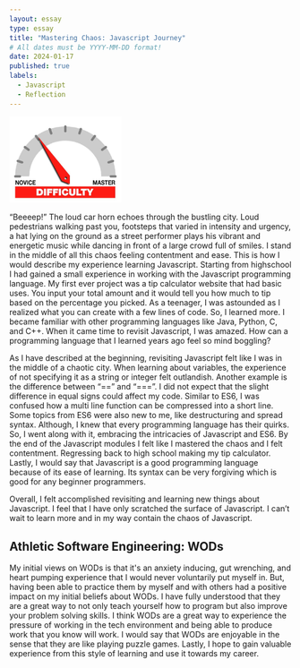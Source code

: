 ```yaml
---
layout: essay
type: essay
title: "Mastering Chaos: Javascript Journey"
# All dates must be YYYY-MM-DD format!
date: 2024-01-17
published: true
labels:
  - Javascript
  - Reflection
---
```


<img width="200px" class="rounded float-start pe-4" src="../img/difficulty/degree_difficulty.jpg">

“Beeeep!” The loud car horn echoes through the bustling city. Loud pedestrians walking past you, footsteps that varied in intensity and urgency, a hat lying on the ground as a street performer plays his vibrant and energetic music while dancing in front of a large crowd full of smiles. I stand in the middle of all this chaos feeling contentment and ease. This is how I would describe my experience learning Javascript. Starting from highschool I had gained a small experience in working with the Javascript programming language. My first ever project was a tip calculator website that had basic uses. You input your total amount and it would tell you how much to tip based on the percentage you picked. As a teenager, I was astounded as I realized what you can create with a few lines of code. So, I learned more. I became familiar with other programming languages like Java, Python, C, and C++. When it came time to revisit Javascript, I was amazed. How can a programming language that I learned years ago feel so mind boggling?

As I have described at the beginning, revisiting Javascript felt like I was in the middle of a chaotic city. When learning about variables, the experience of not specifying it as a string or integer felt outlandish. Another example is the difference between “==” and “===”. I did not expect that the slight difference in equal signs could affect my code. Similar to ES6, I was confused how a multi line function can be compressed into a short line. Some topics from ES6 were also new to me, like destructuring and spread syntax. Although, I knew that every programming language has their quirks. So, I went along with it, embracing the intricacies of Javascript and ES6. By the end of the Javascript modules I felt like I mastered the chaos and I felt contentment. Regressing back to high school making my tip calculator. Lastly, I would say that Javascript is a good programming language because of its ease of learning. Its syntax can be very forgiving which is good for any beginner programmers.

Overall, I felt accomplished revisiting and learning new things about Javascript. I feel that I have only scratched the surface of Javascript. I can’t wait to learn more and in my way contain the chaos of Javascript.


## Athletic Software Engineering: WODs

My initial views on WODs is that it's an anxiety inducing, gut wrenching, and heart pumping experience that I would never voluntarily put myself in. But, having been able to practice them by myself and with others had a positive impact on my initial beliefs about WODs. I have fully understood that they are a great way to not only teach yourself how to program but also improve your problem solving skills. I think WODs are a great way to experience the pressure of working in the tech environment and being able to produce work that you know will work. I would say that WODs are enjoyable in the sense that they are like playing puzzle games. Lastly, I hope to gain valuable experience from this style of learning and use it towards my career.

